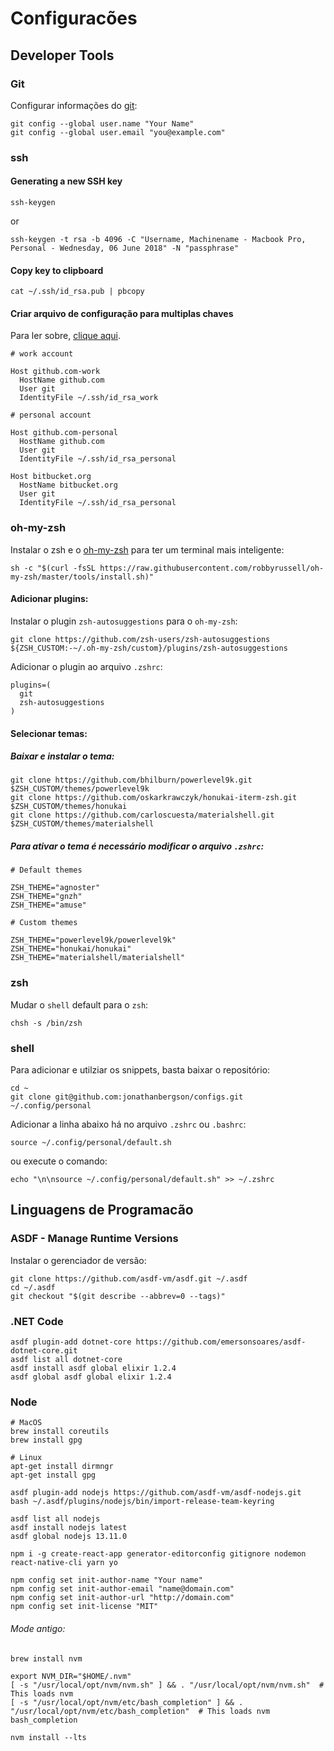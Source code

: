 # Configuracões

## Developer Tools

### Git

Configurar informações do [git](https://git-scm.com):

```shell
git config --global user.name "Your Name"
git config --global user.email "you@example.com"
```

### ssh

#### Generating a new SSH key

```shell
ssh-keygen
```

or

```shell
ssh-keygen -t rsa -b 4096 -C "Username, Machinename - Macbook Pro, Personal - Wednesday, 06 June 2018" -N "passphrase"
```

#### Copy key to clipboard

```shell
cat ~/.ssh/id_rsa.pub | pbcopy
```

#### Criar arquivo de configuração para multiplas chaves

Para ler sobre, [clique aqui](https://gist.github.com/jexchan/2351996).

```
# work account

Host github.com-work
  HostName github.com
  User git
  IdentityFile ~/.ssh/id_rsa_work

# personal account

Host github.com-personal
  HostName github.com
  User git
  IdentityFile ~/.ssh/id_rsa_personal

Host bitbucket.org
  HostName bitbucket.org
  User git
  IdentityFile ~/.ssh/id_rsa_personal
```

### oh-my-zsh

Instalar o zsh e o [oh-my-zsh](https://github.com/robbyrussell/oh-my-zsh) para ter um terminal mais inteligente:

```shell
sh -c "$(curl -fsSL https://raw.githubusercontent.com/robbyrussell/oh-my-zsh/master/tools/install.sh)"
```

#### Adicionar plugins:

Instalar o plugin `zsh-autosuggestions` para o `oh-my-zsh`:

```shell
git clone https://github.com/zsh-users/zsh-autosuggestions ${ZSH_CUSTOM:-~/.oh-my-zsh/custom}/plugins/zsh-autosuggestions
```

Adicionar o plugin ao arquivo `.zshrc`:

```shell
plugins=(
  git
  zsh-autosuggestions
)
```

#### Selecionar temas:

##### Baixar e instalar o tema:

```shell
git clone https://github.com/bhilburn/powerlevel9k.git $ZSH_CUSTOM/themes/powerlevel9k
git clone https://github.com/oskarkrawczyk/honukai-iterm-zsh.git $ZSH_CUSTOM/themes/honukai
git clone https://github.com/carloscuesta/materialshell.git $ZSH_CUSTOM/themes/materialshell
```

##### Para ativar o tema é necessário modificar o arquivo `.zshrc`:

```shell
# Default themes

ZSH_THEME="agnoster"
ZSH_THEME="gnzh"
ZSH_THEME="amuse"

# Custom themes

ZSH_THEME="powerlevel9k/powerlevel9k"
ZSH_THEME="honukai/honukai"
ZSH_THEME="materialshell/materialshell"
```

### zsh

Mudar o `shell` default para o `zsh`:

```shell
chsh -s /bin/zsh
```

### shell

Para adicionar e utilziar os snippets, basta baixar o repositório:

```shell
cd ~
git clone git@github.com:jonathanbergson/configs.git ~/.config/personal
```

Adicionar a linha abaixo há no arquivo `.zshrc` ou `.bashrc`:

```shell
source ~/.config/personal/default.sh
```

ou execute o comando:

```shell
echo "\n\nsource ~/.config/personal/default.sh" >> ~/.zshrc
```

## Linguagens de Programacão

### ASDF - Manage Runtime Versions

Instalar o gerenciador de versão:

```shell
git clone https://github.com/asdf-vm/asdf.git ~/.asdf
cd ~/.asdf
git checkout "$(git describe --abbrev=0 --tags)"
```

### .NET Code

```shell
asdf plugin-add dotnet-core https://github.com/emersonsoares/asdf-dotnet-core.git
asdf list all dotnet-core
asdf install asdf global elixir 1.2.4
asdf global asdf global elixir 1.2.4
```

### Node

```shell
# MacOS
brew install coreutils
brew install gpg

# Linux
apt-get install dirmngr
apt-get install gpg
```

```shell
asdf plugin-add nodejs https://github.com/asdf-vm/asdf-nodejs.git
bash ~/.asdf/plugins/nodejs/bin/import-release-team-keyring

asdf list all nodejs
asdf install nodejs latest
asdf global nodejs 13.11.0
```

```shell
npm i -g create-react-app generator-editorconfig gitignore nodemon react-native-cli yarn yo
```

```shell
npm config set init-author-name "Your name"
npm config set init-author-email "name@domain.com"
npm config set init-author-url "http://domain.com"
npm config set init-license "MIT"
```

###### Mode antigo:

```shell
brew install nvm

export NVM_DIR="$HOME/.nvm"
[ -s "/usr/local/opt/nvm/nvm.sh" ] && . "/usr/local/opt/nvm/nvm.sh"  # This loads nvm
[ -s "/usr/local/opt/nvm/etc/bash_completion" ] && . "/usr/local/opt/nvm/etc/bash_completion"  # This loads nvm bash_completion

nvm install --lts
```
